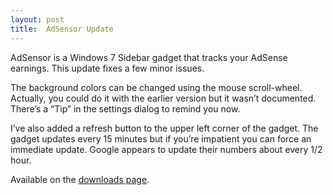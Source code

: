 ```yaml
---
layout: post
title:  AdSensor Update
---
```

AdSensor is a Windows 7 Sidebar gadget that tracks your AdSense earnings. This update fixes a few minor issues. 

The background colors can be changed using the mouse scroll-wheel. Actually, you could do it with the earlier version but it wasn’t documented. There’s a “Tip” in the settings dialog to remind you now.

I’ve also added a refresh button to the upper left corner of the gadget. The gadget updates every 15 minutes but if you’re impatient you can force an immediate update. Google appears to update their numbers about every 1/2 hour.

Available on the [downloads page](/downloads).
